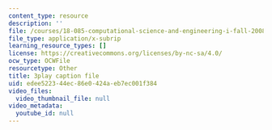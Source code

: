 ```yaml
---
content_type: resource
description: ''
file: /courses/18-085-computational-science-and-engineering-i-fall-2008/edee522344ec86e0424aeb7ec001f384_Siqu0aOOQCM.srt
file_type: application/x-subrip
learning_resource_types: []
license: https://creativecommons.org/licenses/by-nc-sa/4.0/
ocw_type: OCWFile
resourcetype: Other
title: 3play caption file
uid: edee5223-44ec-86e0-424a-eb7ec001f384
video_files:
  video_thumbnail_file: null
video_metadata:
  youtube_id: null
---
```


